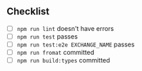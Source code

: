 ## Checklist
- [ ] `npm run lint` doesn't have errors
- [ ] `npm run test` passes
- [ ] `npm run test:e2e EXCHANGE_NAME` passes
- [ ] `npm run fromat` committed
- [ ] `npm run build:types` committed
